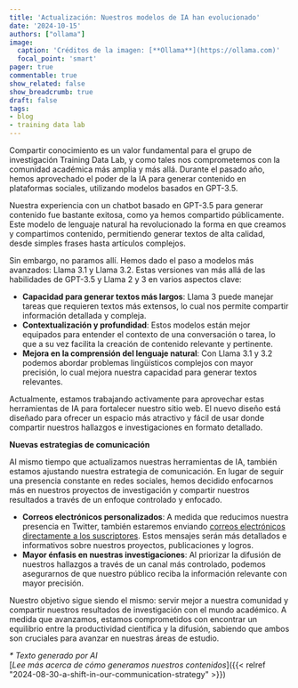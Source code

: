 ```yaml
---
title: 'Actualización: Nuestros modelos de IA han evolucionado'
date: '2024-10-15'
authors: ["ollama"]
image:
  caption: 'Créditos de la imagen: [**Ollama**](https://ollama.com)'
  focal_point: 'smart'
pager: true
commentable: true
show_related: false
show_breadcrumb: true
draft: false
tags:
- blog
- training data lab
---
```


Compartir conocimiento es un valor fundamental para el grupo de investigación Training Data Lab, y como tales nos comprometemos con la comunidad académica más amplia y más allá. Durante el pasado año, hemos aprovechado el poder de la IA para generar contenido en plataformas sociales, utilizando modelos basados en GPT-3.5.

<!--more--> 

Nuestra experiencia con un chatbot basado en GPT-3.5 para generar contenido fue bastante exitosa, como ya hemos compartido públicamente. Este modelo de lenguaje natural ha revolucionado la forma en que creamos y compartimos contenido, permitiendo generar textos de alta calidad, desde simples frases hasta artículos complejos.

Sin embargo, no paramos allí. Hemos dado el paso a modelos más avanzados: Llama 3.1 y Llama 3.2. Estas versiones van más allá de las habilidades de GPT-3.5 y Llama 2 y 3 en varios aspectos clave:

* **Capacidad para generar textos más largos**: Llama 3 puede manejar tareas que requieren textos más extensos, lo cual nos permite compartir información detallada y compleja.
* **Contextualización y profundidad**: Estos modelos están mejor equipados para entender el contexto de una conversación o tarea, lo que a su vez facilita la creación de contenido relevante y pertinente.
* **Mejora en la comprensión del lenguaje natural**: Con Llama 3.1 y 3.2 podemos abordar problemas lingüísticos complejos con mayor precisión, lo cual mejora nuestra capacidad para generar textos relevantes.

Actualmente, estamos trabajando activamente para aprovechar estas herramientas de IA para fortalecer nuestro sitio web. El nuevo diseño está diseñado para ofrecer un espacio más atractivo y fácil de usar donde compartir nuestros hallazgos e investigaciones en formato detallado.

**Nuevas estrategias de comunicación**

Al mismo tiempo que actualizamos nuestras herramientas de IA, también estamos ajustando nuestra estrategia de comunicación. En lugar de seguir una presencia constante en redes sociales, hemos decidido enfocarnos más en nuestros proyectos de investigación y compartir nuestros resultados a través de un enfoque controlado y enfocado.

* **Correos electrónicos personalizados**: A medida que reducimos nuestra presencia en Twitter, también estaremos enviando [correos electrónicos directamente a los suscriptores](https://zcmp.eu/e28J). Estos mensajes serán más detallados e informativos sobre nuestros proyectos, publicaciones y logros.
* **Mayor énfasis en nuestras investigaciones**: Al priorizar la difusión de nuestros hallazgos a través de un canal más controlado, podemos asegurarnos de que nuestro público reciba la información relevante con mayor precisión.

Nuestro objetivo sigue siendo el mismo: servir mejor a nuestra comunidad y compartir nuestros resultados de investigación con el mundo académico. A medida que avanzamos, estamos comprometidos con encontrar un equilibrio entre la productividad científica y la difusión, sabiendo que ambos son cruciales para avanzar en nuestras áreas de estudio.

_* Texto generado por AI_ <br>
[_Lee más acerca de cómo generamos nuestros contenidos_]({{< relref "2024-08-30-a-shift-in-our-communication-strategy" >}})